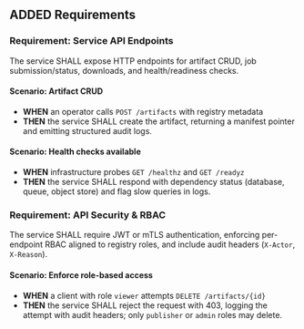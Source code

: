 ## ADDED Requirements
### Requirement: Service API Endpoints
The service SHALL expose HTTP endpoints for artifact CRUD, job submission/status, downloads, and health/readiness checks.

#### Scenario: Artifact CRUD
- **WHEN** an operator calls `POST /artifacts` with registry metadata
- **THEN** the service SHALL create the artifact, returning a manifest pointer and emitting structured audit logs.

#### Scenario: Health checks available
- **WHEN** infrastructure probes `GET /healthz` and `GET /readyz`
- **THEN** the service SHALL respond with dependency status (database, queue, object store) and flag slow queries in logs.

### Requirement: API Security & RBAC
The service SHALL require JWT or mTLS authentication, enforcing per-endpoint RBAC aligned to registry roles, and include audit headers (`X-Actor`, `X-Reason`).

#### Scenario: Enforce role-based access
- **WHEN** a client with role `viewer` attempts `DELETE /artifacts/{id}`
- **THEN** the service SHALL reject the request with 403, logging the attempt with audit headers; only `publisher` or `admin` roles may delete.
